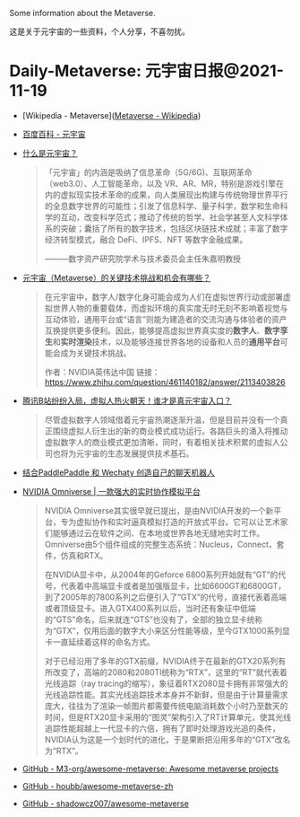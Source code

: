 Some information about the Metaverse.

这是关于元宇宙的一些资料，个人分享，不喜勿扰。

# Daily-Metaverse: 元宇宙日报@2021-11-19

- [Wikipedia - Metaverse]([Metaverse - Wikipedia](https://en.wikipedia.org/wiki/Metaverse))

- [百度百科 - 元宇宙](https://baike.baidu.com/item/元宇宙/58292530)

- [什么是元宇宙？](https://zhuanlan.zhihu.com/p/392257538)

  > 「元宇宙」的内涵是吸纳了信息革命（5G/6G)、互联网革命（web3.0）、人工智能革命，以及 VR、AR、MR，特别是游戏引擎在内的虚拟现实技术革命的成果，向人类展现出构建与传统物理世界平行的全息数字世界的可能性；引发了信息科学、量子科学，数学和生命科学的互动，改变科学范式；推动了传统的哲学、社会学甚至人文科学体系的突破；囊括了所有的数字技术，包括区块链技术成就；丰富了数字经济转型模式，融合 DeFi、IPFS、NFT 等数字金融成果。
  >
  > ———数字资产研究院学术与技术委员会主任朱嘉明教授

- [元宇宙（Metaverse）的关键技术挑战和机会有哪些？](https://www.zhihu.com/question/461140182)

  > 在元宇宙中，数字人/数字化身可能会成为人们在虚拟世界行动或部署虚拟世界人物的重要载体，而虚拟环境的真实度无时无刻不影响着视觉与互动体验，通用平台或“语言”则能为建造者的交流沟通与体验者的资产互换提供更多便利。因此，能够提高虚拟世界真实度的**数字人**、**数字孪生**和**实时渲染**技术，以及能够连接世界各地的设备和人员的**通用平台**可能会成为关键技术挑战。
  >
  > 作者：NVIDIA英伟达中国
  > 链接：https://www.zhihu.com/question/461140182/answer/2113403826

- [腾讯B站纷纷入局，虚拟人热火朝天！谁才是真元宇宙入口？](https://mp.weixin.qq.com/s/qjaJEHKjeOXgXE0cdTm9Nw)

  > 尽管虚拟数字人领域借着元宇宙热潮逐渐升温，但是目前并没有一个真正围绕虚拟人衍生出的新的商业模式成功运行。各路巨头的涌入将推动虚拟数字人的商业模式更加清晰，同时，有着相关技术积累的虚拟人公司也将为元宇宙的生态发展提供技术基石。

- [结合PaddlePaddle 和 Wechaty 创造自己的聊天机器人](https://github.com/27182812/paddle-wechaty-Zodiac)

- [NVIDIA Omniverse | 一款强大的实时协作模拟平台](https://zhuanlan.zhihu.com/p/358915039)

  > NVIDIA Omniverse其实很早就已提出，是由NVIDIA开发的一个新平台，专为虚拟协作和实时逼真模拟打造的开放式平台。它可以让艺术家们能够通过云在软件之间、在本地或世界各地无缝地实时工作。Omniverse由5个组件组成的完整生态系统：Nucleus，Connect，套件，仿真和RTX。
  >
  > 在NVIDIA显卡中，从2004年的Geforce 6800系列开始就有“GT”的代号，代表着中高端显卡或者是加强版显卡，比如6600GT和6800GT，到了2005年的7800系列之后便引入了“GTX”的代号，直接代表着高端或者顶级显卡。进入GTX400系列以后，当时还有象征中低端的“GTS”命名，后来就连“GTS”也没有了，全部的独立显卡统称为“GTX”，仅用后面的数字大小来区分性能等级，至今GTX1000系列显卡一直延续着这样的命名方式。
  >
  > 对于已经沿用了多年的GTX前缀，NVIDIA终于在最新的GTX20系列有所改变了，高端的2080和2080TI统称为“RTX”，这里的“RT”就代表着光线追踪（ray tracing的缩写），象征着RTX2080显卡拥有非常强大的光线追踪性能。其实光线追踪技术本身并不新鲜，但是由于计算量需求庞大，往往为了渲染一帧图片都需要传统电脑消耗数个小时乃至数天的时间，但是RTX20显卡采用的“图灵”架构引入了RT计算单元，使其光线追踪性能超越上一代显卡的六倍，拥有了即时处理游戏光追的条件，NVIDIA认为这是一个划时代的进化，于是果断把沿用多年的“GTX”改名为“RTX”。

- [GitHub - M3-org/awesome-metaverse: Awesome metaverse projects](https://github.com/M3-org/awesome-metaverse)

- [GitHub - houbb/awesome-metaverse-zh](https://github.com/houbb/awesome-metaverse-zh)

- [GitHub - shadowcz007/awesome-metaverse](https://github.com/shadowcz007/awesome-metaverse)
